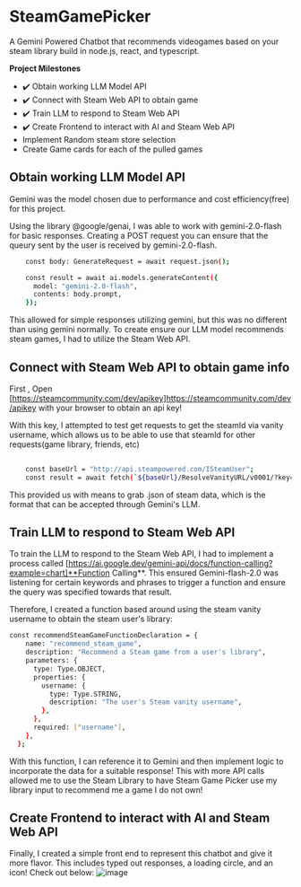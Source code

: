 # SteamGamePicker
A Gemini Powered Chatbot that recommends videogames based on your steam library build in node.js, react, and typescript.


__Project Milestones__

- ✔️ Obtain working LLM Model API
- ✔️ Connect with Steam Web API to obtain game
- ✔️ Train LLM to respond to Steam Web API
- ✔️ Create Frontend to interact with AI and Steam Web API
- Implement Random steam store selection
- Create Game cards for each of the pulled games


## Obtain working LLM Model API

Gemini was the model chosen due to performance and cost efficiency(free) for this project.

Using the library @google/genai, I was able to work with gemini-2.0-flash for basic responses. Creating a POST request you can ensure that the queury sent by the user is received by gemini-2.0-flash.

```bash
    const body: GenerateRequest = await request.json();

    const result = await ai.models.generateContent({
      model: "gemini-2.0-flash",
      contents: body.prompt,
    });
```

This allowed for simple responses utilizing gemini, but this was no different than using gemini normally. To create ensure our LLM model recommends steam games, I had to utilize the Steam Web API.

## Connect with Steam Web API to obtain game info

First , Open [https://steamcommunity.com/dev/apikey]https://steamcommunity.com/dev/apikey with your browser to obtain an api key!

With this key, I attempted to test get requests to get the steamId via vanity username, which allows us to be able to use that steamId for other requests(game library, friends, etc)

```bash
    
    const baseUrl = "http://api.steampowered.com/ISteamUser";
    const result = await fetch(`${baseUrl}/ResolveVanityURL/v0001/?key=${steamKey}&vanityurl=${username}`)
```

This provided us with means to grab .json of steam data, which is the format that can be accepted through Gemini's LLM.

## Train LLM to respond to Steam Web API

To train the LLM to respond to the Steam Web API, I had to implement a process called [https://ai.google.dev/gemini-api/docs/function-calling?example=chart]**Function Calling**.
This ensured Gemini-flash-2.0 was listening for certain keywords and phrases to trigger a function and ensure the query was specified towards that result.

Therefore, I created a function based around using the steam vanity username to obtain the steam user's library:

```bash
const recommendSteamGameFunctionDeclaration = {
    name: "recommend_steam_game",
    description: "Recommend a Steam game from a user's library",
    parameters: {
      type: Type.OBJECT,
      properties: {
        username: {
          type: Type.STRING,
          description: "The user's Steam vanity username",
        },
      },
      required: ["username"],
    },
  };

 ```

 With this function, I can reference it to Gemini and then implement logic to incorporate the data for a suitable response!
 This with more API calls allowed me to use the Steam Library to have Steam Game Picker use my library input to recommend me a game I do not own!

 ## Create Frontend to interact with AI and Steam Web API

 Finally, I created a simple front end to represent this chatbot and give it more flavor. This includes typed out responses, a loading circle, and an icon! Check out below:
![image](https://github.com/user-attachments/assets/223879c2-daae-4dd2-a4f6-46c60aed6a9b)
